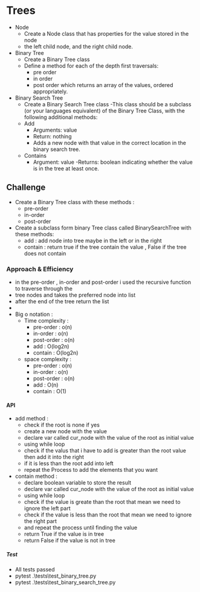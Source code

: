 # Trees
- Node
  - Create a Node class that has properties for the value stored in the node
  - the left child node, and the right child node.
- Binary Tree
  - Create a Binary Tree class
  - Define a method for each of the depth first traversals:
    - pre order
    - in order
    - post order which returns an array of the values, ordered appropriately.
- Binary Search Tree
  - Create a Binary Search Tree class
    -This class should be a subclass (or your languages equivalent) of the Binary Tree Class, with the following additional methods:
  - Add
    - Arguments: value
    - Return: nothing
    - Adds a new node with that value in the correct location in the binary search tree.
  - Contains
    - Argument: value
    -Returns: boolean indicating whether the value is in the tree at least once.


## Challenge
- Create a Binary Tree class with these methods :
  - pre-order 
  - in-order 
  - post-order 
- Create a subclass form binary Tree class called BinarySearchTree with these methods:
  - add : add node into tree maybe in the left or in the right 
  - contain : return true if the tree contain the value , False if the tree does not contain

### Approach & Efficiency
- in the pre-order , in-order and post-order i used the recursive function to traverse through the 
- tree nodes and takes the preferred node into list 
- after the end of the tree return the list 
- 
- Big o notation : 
  - Time complexity :
    - pre-order : o(n)
    - in-order : o(n)
    - post-order : o(n)
    - add : O(log2n)
    - contain : O(log2n)
  - space complexity : 
    - pre-order : o(n)
    - in-order : o(n)
    - post-order : o(n)
    - add : O(n)
    - contain : O(1)
#### API

- add method : 
  - check if the root is none if yes 
  - create a new node with the value 
  - declare var called cur_node with the value of the root as initial value
  - using while loop 
  - check if the valus that i have to add is greater than the root value then add it into the right 
  - if it is less than the root add into left 
  - repeat the Process to add the elements that you want 
- contain method : 
  - declare boolean variable to store the result 
  - declare var called cur_node with the value of the root as initial value
  - using while loop 
  - check if the value is greate than the root that mean we need to ignore the left part
  - check if the value is less than the root that mean we need to ignore the right part
  - and repeat the process until finding the value 
  - return True if the value is in tree 
  - return False if the value is not in tree

##### Test 
- All tests passed
- pytest .\tests\test_binary_tree.py    
- pytest .\tests\test_binary_search_tree.py
